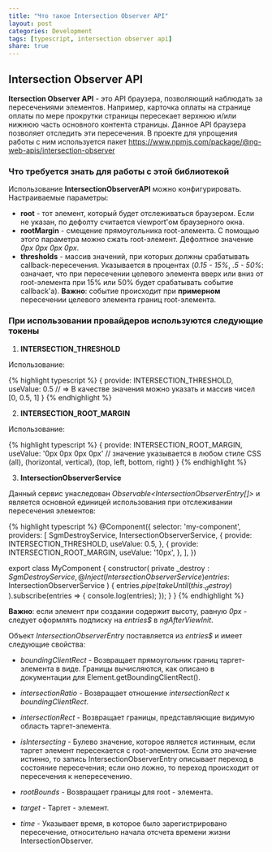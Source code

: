 ```yaml
---
title: "Что такое Intersection Observer API"
layout: post
categories: Development
tags: [typescript, intersection observer api]
share: true
---
```


## Intersection Observer API

**Itersection Observer API** - это API браузера, позволяющий наблюдать за пересечениями элементов. Например, карточка оплаты на странице оплаты по мере прокрутки страницы пересекает верхнюю и/или нижнюю часть основного контента страницы. Данное API браузера позволяет отследить эти пересечения. В проекте для упрощения работы с ним используется пакет https://www.npmjs.com/package/@ng-web-apis/intersection-observer

### Что требуется знать для работы с этой библиотекой

Использование **IntersectionObserverAPI** можно конфигурировать. Настраиваемые параметры:

- **root** - тот элемент, который будет отслеживаться браузером. Если не указан, по дефолту считается viewport'ом браузерного окна.
- **rootMargin** - смещение прямоугольника root-элемента. С помощью этого параметра можно сжать root-элемент. Дефолтное значение _0px 0px 0px 0px_.
- **thresholds** - массив значений, при которых должны срабатывать callback-пересечения. Указывается в процентах (_0.15 - 15%_, _.5 - 50%_: означает, что при пересечении целевого элемента вверх или вниз от root-элемента при 15% или 50% будет срабатывать событие callback'а). **Важно**: событие происходит при **примерном** пересечении целевого элемента границ root-элемента.

### При использовании провайдеров используются следующие токены

1. **INTERSECTION_THRESHOLD**

Использование:

{% highlight typescript %}
{
    provide: INTERSECTION_THRESHOLD,
    useValue: 0.5 // => В качестве значения можно указать и массив чисел [0, 0.5, 1]
}
{% endhighlight %}

2. **INTERSECTION_ROOT_MARGIN**

Использование:

{% highlight typescript %}
{
    provide: INTERSECTION_ROOT_MARGIN,
    useValue: '0px 0px 0px 0px' // значение указывается в любом стиле CSS (all), (horizontal, vertical), (top, left, bottom, right)
}
{% endhighlight %}

3. **IntersectionObserverService**

Данный сервис унаследован _Observable<IntersectionObserverEntry[]>_ и является основной единицей использования при отслеживании пересечения элементов:

{% highlight typescript %}
@Component({
selector: 'my-component',
providers: [
    SgmDestroyService,
    IntersectionObserverService,
    {
        provide: INTERSECTION_THRESHOLD,
        useValue: 0.5,
    },
    {
        provide: INTERSECTION_ROOT_MARGIN,
        useValue: '10px',
    },
],
})

export class MyComponent {
    constructor(
        private _destroy$: SgmDestroyService,
        @Inject(IntersectionObserverService)
        entries$: IntersectionObserverService
    ) {
        entries$.pipe(
            takeUntil(this._destroy$)
        ).subscribe(entries => {
            console.log(entries);
        });
    }
}
{% endhighlight %}

**Важно**: если элемент при создании содержит высоту, равную _0px_ - следует оформлять подписку на _entries$_ в _ngAfterViewInit_.

Объект _IntersectionObserverEntry_ поставляется из _entries$_ и имеет следующие свойства:

- _boundingClientRect_ - Возвращает прямоугольник границ таргет-элемента в виде. Границы вычисляются, как описано в документации для Element.getBoundingClientRect().

- _intersectionRatio_ - Возвращает отношение _intersectionRect_ к _boundingClientRect_.

- _intersectionRect_ - Возвращает границы, представляющие видимую область таргет-элемента.

- _isIntersecting_ - Булево значение, которое является истинным, если таргет элемент пересекается с root-элементом. Если это значение истинно, то запись IntersectionObserverEntry описывает переход в состояние пересечения; если оно ложно, то переход происходит от пересечения к непересечению.

- _rootBounds_ - Возвращает границы для root - элемента.

- _target_ - Таргет - элемент.

- _time_ - Указывает время, в которое было зарегистрировано пересечение, относительно начала отсчета времени жизни IntersectionObserver.

